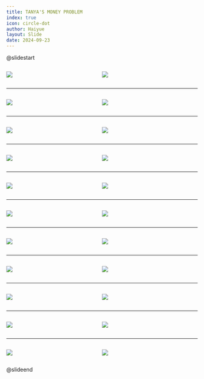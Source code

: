 ```yaml
---
title: TANYA'S MONEY PROBLEM
index: true
icon: circle-dot
author: Haiyue
layout: Slide
date: 2024-09-23
---
```

 
@slidestart

<div style="display:flex">
<div style="flex:1">

![](https://raw.githubusercontent.com/yclord/reading/refs/heads/master/english/Level-U/TANYA'S%20MONEY%20PROBLEM/001.webp)
</div>
<div style="flex:1">

![](https://raw.githubusercontent.com/yclord/reading/refs/heads/master/english/Level-U/TANYA'S%20MONEY%20PROBLEM/002.webp)
</div>
</div>

---

<div style="display:flex">
<div style="flex:1">

![](https://raw.githubusercontent.com/yclord/reading/refs/heads/master/english/Level-U/TANYA'S%20MONEY%20PROBLEM/003.webp)
</div>
<div style="flex:1">

![](https://raw.githubusercontent.com/yclord/reading/refs/heads/master/english/Level-U/TANYA'S%20MONEY%20PROBLEM/004.webp)
</div>
</div>

---

<div style="display:flex">
<div style="flex:1">

![](https://raw.githubusercontent.com/yclord/reading/refs/heads/master/english/Level-U/TANYA'S%20MONEY%20PROBLEM/005.webp)
</div>
<div style="flex:1">

![](https://raw.githubusercontent.com/yclord/reading/refs/heads/master/english/Level-U/TANYA'S%20MONEY%20PROBLEM/006.webp)
</div>
</div>

---

<div style="display:flex">
<div style="flex:1">

![](https://raw.githubusercontent.com/yclord/reading/refs/heads/master/english/Level-U/TANYA'S%20MONEY%20PROBLEM/007.webp)
</div>
<div style="flex:1">

![](https://raw.githubusercontent.com/yclord/reading/refs/heads/master/english/Level-U/TANYA'S%20MONEY%20PROBLEM/008.webp)
</div>
</div>

---

<div style="display:flex">
<div style="flex:1">

![](https://raw.githubusercontent.com/yclord/reading/refs/heads/master/english/Level-U/TANYA'S%20MONEY%20PROBLEM/009.webp)
</div>
<div style="flex:1">

![](https://raw.githubusercontent.com/yclord/reading/refs/heads/master/english/Level-U/TANYA'S%20MONEY%20PROBLEM/010.webp)
</div>
</div>

---

<div style="display:flex">
<div style="flex:1">

![](https://raw.githubusercontent.com/yclord/reading/refs/heads/master/english/Level-U/TANYA'S%20MONEY%20PROBLEM/011.webp)
</div>
<div style="flex:1">

![](https://raw.githubusercontent.com/yclord/reading/refs/heads/master/english/Level-U/TANYA'S%20MONEY%20PROBLEM/012.webp)
</div>
</div>

---

<div style="display:flex">
<div style="flex:1">

![](https://raw.githubusercontent.com/yclord/reading/refs/heads/master/english/Level-U/TANYA'S%20MONEY%20PROBLEM/013.webp)
</div>
<div style="flex:1">

![](https://raw.githubusercontent.com/yclord/reading/refs/heads/master/english/Level-U/TANYA'S%20MONEY%20PROBLEM/014.webp)
</div>
</div>

---

<div style="display:flex">
<div style="flex:1">

![](https://raw.githubusercontent.com/yclord/reading/refs/heads/master/english/Level-U/TANYA'S%20MONEY%20PROBLEM/015.webp)
</div>
<div style="flex:1">

![](https://raw.githubusercontent.com/yclord/reading/refs/heads/master/english/Level-U/TANYA'S%20MONEY%20PROBLEM/016.webp)
</div>
</div>

---

<div style="display:flex">
<div style="flex:1">

![](https://raw.githubusercontent.com/yclord/reading/refs/heads/master/english/Level-U/TANYA'S%20MONEY%20PROBLEM/017.webp)
</div>
<div style="flex:1">

![](https://raw.githubusercontent.com/yclord/reading/refs/heads/master/english/Level-U/TANYA'S%20MONEY%20PROBLEM/018.webp)
</div>
</div>

---

<div style="display:flex">
<div style="flex:1">

![](https://raw.githubusercontent.com/yclord/reading/refs/heads/master/english/Level-U/TANYA'S%20MONEY%20PROBLEM/019.webp)
</div>
<div style="flex:1">

![](https://raw.githubusercontent.com/yclord/reading/refs/heads/master/english/Level-U/TANYA'S%20MONEY%20PROBLEM/020.webp)
</div>
</div>

---

<div style="display:flex">
<div style="flex:1">

![](https://raw.githubusercontent.com/yclord/reading/refs/heads/master/english/Level-U/TANYA'S%20MONEY%20PROBLEM/021.webp)
</div>
<div style="flex:1">

![](https://raw.githubusercontent.com/yclord/reading/refs/heads/master/english/Level-U/TANYA'S%20MONEY%20PROBLEM/022.webp)
</div>
</div>

@slideend